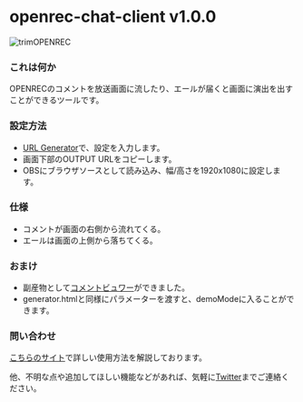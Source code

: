 # openrec-chat-client v1.0.0

![trimOPENREC](https://user-images.githubusercontent.com/41167277/77768287-9ae6ce00-7085-11ea-9f92-092b7985a39a.gif)

### これは何か
OPENRECのコメントを放送画面に流したり、エールが届くと画面に演出を出すことができるツールです。

### 設定方法
* [URL Generator](https://tokjin.github.io/openrec-chat-client/)で、設定を入力します。
* 画面下部のOUTPUT URLをコピーします。
* OBSにブラウザソースとして読み込み、幅/高さを1920x1080に設定します。

### 仕様
* コメントが画面の右側から流れてくる。
* エールは画面の上側から落ちてくる。

### おまけ
* 副産物として[コメントビュワー](https://tokjin.github.io/openrec-chat-client/viewer.html)ができました。
* generator.htmlと同様にパラメーターを渡すと、demoModeに入ることができます。

### 問い合わせ
[こちらのサイト](https://tokaisodachi.com/archives/2295)で詳しい使用方法を解説しております。

他、不明な点や追加してほしい機能などがあれば、気軽に[Twitter](https://twitter.com/jintokai)までご連絡ください。